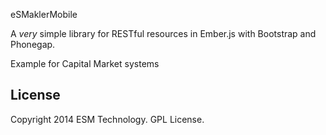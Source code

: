 eSMaklerMobile

A *very* simple library for RESTful resources in Ember.js with Bootstrap and Phonegap.

Example for Capital Market systems

## License

Copyright 2014 ESM Technology. GPL License.
